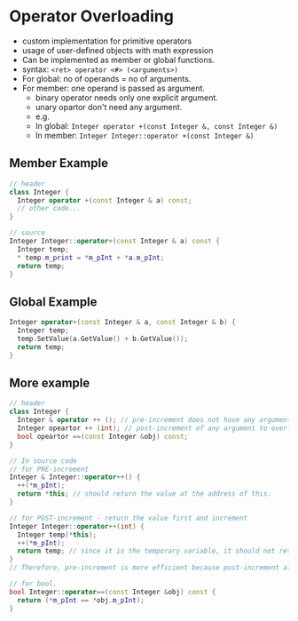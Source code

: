 # Operator Overloading
- custom implementation for primitive operators
- usage of user-defined objects with math expression
- Can be implemented as member or global functions.
- syntax: `<ret> operator <#> (<arguments>) `
- For global: no of operands  = no of arguments.
- For member: one operand is passed as argument.
  - binary operator needs only one explicit argument.
  - unary opartor don't need any argument.
  - e.g.
  - In global: `Integer operator +(const Integer &, const Integer &)`
  - In member: `Integer Integer::operator +(const Integer &)`

## Member Example
```cpp
// header
class Integer {
  Integer operator +(const Integer & a) const;
  // other code...
}

// source
Integer Integer::operator+(const Integer & a) const {
  Integer temp;
  * temp.m_print = *m_pInt + *a.m_pInt;
  return temp;
}
```

## Global Example
```cpp
Integer operator+(const Integer & a, const Integer & b) {
  Integer temp;
  temp.SetValue(a.GetValue() + b.GetValue());
  return temp;
}
```

## More example
```cpp
// header
class Integer {
  Integer & operator ++ (); // pre-increment does not have any argument.
  Integer opeartor ++ (int); // post-increment of any argument to overloading member name.
  bool opeartor ==(const Integer &obj) const;
}

// In source code
// for PRE-increment
Integer & Integer::operator++() {
  ++(*m_pInt);
  return *this; // should return the value at the address of this.
}

// for POST-increment - return the value first and increment
Integer Integer::operator++(int) {
  Integer temp(*this);
  ++(*m_pInt);
  return temp; // since it is the temporary variable, it should not return reference.
}
// Therefore, pre-increment is more efficient because post-increment always need the temporary object.

// for bool.
bool Integer::operator==(const Integer &obj) const {
  return (*m_pInt == *obj.m_pInt);
}
```